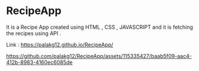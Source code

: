 # RecipeApp

It is a Recipe App created using HTML , CSS , JAVASCRIPT and it is fetching the recipes using API .



Link : https://palakg12.github.io/RecipeApp/


https://github.com/palakg12/RecipeApp/assets/115335427/baab5f09-aac4-412b-8983-4160ec6085de

